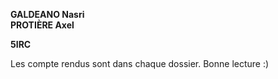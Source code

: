 **GALDEANO Nasri**  
**PROTIÈRE Axel**

**5IRC**

Les compte rendus sont dans chaque dossier. Bonne lecture :)